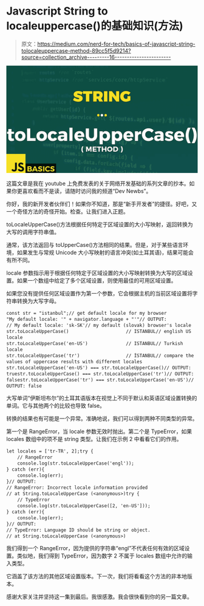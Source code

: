 # Javascript String to localeuppercase()的基础知识(方法)

> 原文：<https://medium.com/nerd-for-tech/basics-of-javascript-string-tolocaleuppercase-method-89cc5f5d9214?source=collection_archive---------16----------------------->

![](img/9ac53a9d9bdedc6b119499c9e513303c.png)

这篇文章是我在 youtube 上免费发表的关于网络开发基础的系列文章的抄本。如果你更喜欢看而不是读，请随时访问我的频道“Dev Newbs”。

你好，我的新开发者伙伴们！如果你不知道，那是“新手开发者”的捷径。好吧，又一个奇怪方法的奇怪开始。检查。让我们进入正题。

toLocaleUpperCase()方法根据任何特定于区域设置的大小写映射，返回转换为大写的调用字符串值。

通常，该方法返回与 toUpperCase()方法相同的结果。但是，对于某些语言环境，如果发生与常规 Unicode 大小写映射的语言冲突(如土耳其语)，结果可能会有所不同。

locale 参数指示用于根据任何特定于区域设置的大小写映射转换为大写的区域设置。如果一个数组中给定了多个区域设置，则使用最佳的可用区域设置。

如果您没有提供任何区域设置作为第一个参数，它会根据主机的当前区域设置将字符串转换为大写字母。

```
const str = "istanbul";// get default locale for my browser
"My default locale: '" + navigator.language + "'"// OUTPUT: 
// My default locale: 'sk-SK'// my default (slovak) browser's locale
str.toLocaleUpperCase()                     // ISTANBUL// english US locale
str.toLocaleUpperCase('en-US')              // ISTANBUL// Turkish locale
str.toLocaleUpperCase('tr')                 // İSTANBUL// compare the values of uppercase results with different locales
str.toLocaleUpperCase('en-US') === str.toLocaleUpperCase()// OUTPUT: truestr.toLocaleUpperCase() === str.toLocaleUpperCase('tr')// OUTPUT: falsestr.toLocaleUpperCase('tr') === str.toLocaleUpperCase('en-US')// OUTPUT: false
```

大写单词“伊斯坦布尔”的土耳其语版本在视觉上不同于默认和英语区域设置转换的单词。它与其他两个的比较也导致 false。

转换的结果也有可能是一个异常。准确地说，我们可以得到两种不同类型的异常。

第一个是 RangeError，当 locale 参数无效时抛出。第二个是 TypeError，如果 locales 数组中的项不是 string 类型。让我们在示例 2 中看看它们的作用。

```
let locales = ['tr-TR', 2];try {
    // RangeError
    console.log(str.toLocaleUpperCase('engl'));
} catch (err){
    console.log(err);
}// OUTPUT: 
// RangeError: Incorrect locale information provided
// at String.toLocaleUpperCase (<anonymous>)try {
    // TypeError
    console.log(str.toLocaleUpperCase([2, 'en-US']));
} catch (err){
    console.log(err);
}// OUTPUT:
// TypeError: Language ID should be string or object.
// at String.toLocaleUpperCase (<anonymous>)
```

我们得到一个 RangeError，因为提供的字符串“engl”不代表任何有效的区域设置。类似地，我们得到 TypeError，因为数字 2 不属于 locales 数组中允许的输入类型。

它涵盖了该方法的其他区域设置版本。下一次，我们将看看这个方法的非本地版本。

感谢大家关注并坚持这一集到最后。我很感激。我会很快看到你的另一篇文章。